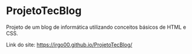 # ProjetoTecBlog

Projeto de um blog de informática utilizando conceitos básicos de HTML e CSS.
 
 Link do site: https://irgo00.github.io/ProjetoTecBlog/

